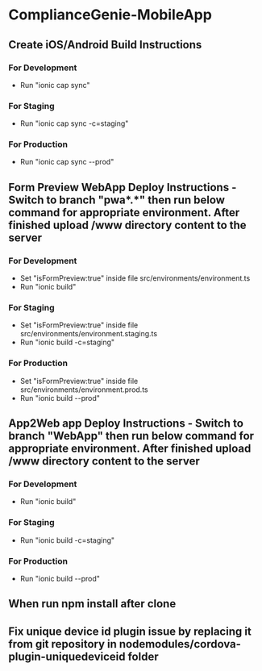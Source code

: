 # ComplianceGenie-MobileApp

## Create iOS/Android Build Instructions

### For Development

-   Run "ionic cap sync"

### For Staging

-   Run "ionic cap sync -c=staging"

### For Production

-   Run "ionic cap sync --prod"

## Form Preview WebApp Deploy Instructions - Switch to branch "pwa*.*" then run below command for appropriate environment. After finished upload /www directory content to the server

### For Development

-   Set "isFormPreview:true" inside file src/environments/environment.ts
-   Run "ionic build"

### For Staging

-   Set "isFormPreview:true" inside file src/environments/environment.staging.ts
-   Run "ionic build -c=staging"

### For Production

-   Set "isFormPreview:true" inside file src/environments/environment.prod.ts
-   Run "ionic build --prod"

## App2Web app Deploy Instructions - Switch to branch "WebApp" then run below command for appropriate environment. After finished upload /www directory content to the server

### For Development

-   Run "ionic build"

### For Staging

-   Run "ionic build -c=staging"

### For Production

-   Run "ionic build --prod"

## When run npm install after clone

## Fix unique device id plugin issue by replacing it from git repository in nodemodules/cordova-plugin-uniquedeviceid folder
